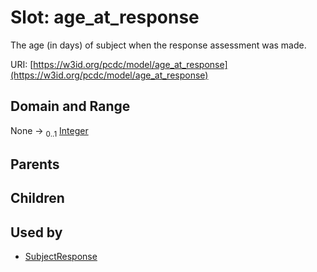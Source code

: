 
# Slot: age_at_response


The age (in days) of subject when the response assessment was made.

URI: [https://w3id.org/pcdc/model/age_at_response](https://w3id.org/pcdc/model/age_at_response)


## Domain and Range

None &#8594;  <sub>0..1</sub> [Integer](types/Integer.md)

## Parents


## Children


## Used by

 * [SubjectResponse](SubjectResponse.md)
